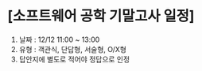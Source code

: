 # [소프트웨어 공학 기말고사 일정]

1. 날짜 : 12/12 11:00 ~ 13:00
2. 유형 : 객관식, 단답형, 서술형, O/X형
3. 답안지에 별도로 적어야 정답으로 인정
